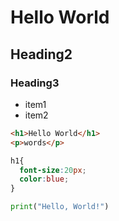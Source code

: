 # Hello World
## Heading2
### Heading3

- item1
- item2

```html
<h1>Hello World</h1>
<p>words</p>
```

```css
h1{
  font-size:20px;
  color:blue;
}
```

```python
print("Hello, World!")
```
